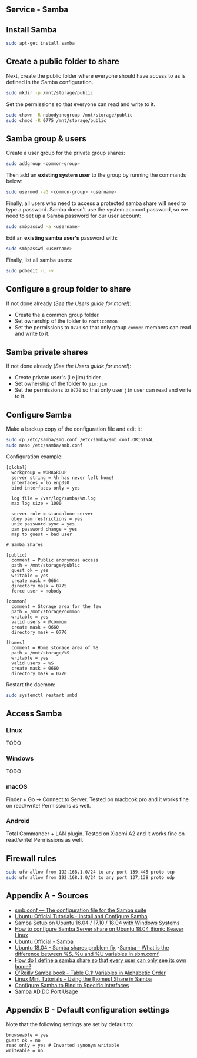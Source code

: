 ## Service - Samba

## Install Samba
```bash
sudo apt-get install samba
```

## Create a public folder to share
Next, create the public folder where everyone should have access to as is defined in the Samba configuration.
```bash
sudo mkdir -p /mnt/storage/public
```
Set the permissions so that everyone can read and write to it.
```bash
sudo chown -R nobody:nogroup /mnt/storage/public
sudo chmod -R 0775 /mnt/storage/public
```

## Samba group & users
Create a user group for the private group shares:
```bash
sudo addgroup <common-group>
```
Then add an **existing system user** to the group by running the commands below:
```bash
sudo usermod -aG <common-group> <username>
```
Finally, all users who need to access a protected samba share will need to type a password. Samba doesn't use the system account password, so we need to set up a Samba password for our user account:
```bash
sudo smbpasswd -a <username>
```
Edit an **existing samba user's** password with:
```bash
sudo smbpasswd <username>
```
Finally, list all samba users:
```bash
sudo pdbedit -L -v
```

## Configure a group folder to share
If not done already (_See the Users guide for more!_): 
- Create the a common group folder.
- Set ownership of the folder to `root:common`
- Set the permissions to `0770` so that only group `common` members can read and write to it.

## Samba private shares
If not done already (_See the Users guide for more!_): 
- Create private user's (i.e jim) folder.
- Set ownership of the folder to `jim:jim`
- Set the permissions to `0770` so that only user `jim` user can read and write to it.

## Configure Samba
Make a backup copy of the configuration file and edit it:
```bash
sudo cp /etc/samba/smb.conf /etc/samba/smb.conf.ORIGINAL
sudo nano /etc/samba/smb.conf
```

Configuration example:
```
[global]
  workgroup = WORKGROUP
  server string = %h has never left home!
  interfaces = lo enp3s0
  bind interfaces only = yes

  log file = /var/log/samba/%m.log
  max log size = 1000

  server role = standalone server
  obey pam restrictions = yes
  unix password sync = yes
  pam password change = yes
  map to guest = bad user

# Samba Shares

[public]
  comment = Public anonymous access
  path = /mnt/storage/public
  guest ok = yes
  writable = yes
  create mask = 0664
  directory mask = 0775
  force user = nobody

[common]
  comment = Storage area for the few
  path = /mnt/storage/common
  writable = yes
  valid users = @commom
  create mask = 0660
  directory mask = 0770

[homes]
  comment = Home storage area of %S
  path = /mnt/storage/%S
  writable = yes
  valid users = %S
  create mask = 0660
  directory mask = 0770
```
Restart the daemon:
```bash
sudo systemctl restart smbd
```

## Access Samba

### Linux
TODO

### Windows
TODO

### macOS
Finder + Go -> Connect to Server.
Tested on macbook pro and it works fine on read/write!
Permissions as well.

### Android
Total Commander + LAN plugin.
Tested on Xiaomi A2 and it works fine on read/write!
Permissions as well.

## Firewall rules
```bash
sudo ufw allow from 192.168.1.0/24 to any port 139,445 proto tcp
sudo ufw allow from 192.168.1.0/24 to any port 137,138 proto udp
```

## Appendix A - Sources
- [smb.conf — The configuration file for the Samba suite](https://www.samba.org/samba/docs/current/man-html/smb.conf.5.html)
- [Ubuntu Official Tutorials - Install and Configure Samba](https://tutorials.ubuntu.com/tutorial/install-and-configure-samba)
- [Samba Setup on Ubuntu 16.04 / 17.10 / 18.04 with Windows Systems](https://websiteforstudents.com/samba-setup-on-ubuntu-16-04-17-10-18-04-with-windows-systems/)
- [How to configure Samba Server share on Ubuntu 18.04 Bionic Beaver Linux](https://linuxconfig.org/how-to-configure-samba-server-share-on-ubuntu-18-04-bionic-beaver-linux)
- [Ubuntu Official - Samba](https://help.ubuntu.com/lts/serverguide/samba.html.en)
- [Ubuntu 18.04 - Samba shares problem fix](https://www.dedoimedo.com/computers/ubuntu-beaver-samba-shares.html)
-[Samba - What is the difference between %S, %u and %U variables in sbm.comf](https://lists.samba.org/archive/samba/2012-November/169927.html)
- [How do I define a samba share so that every user can only see its own home?](https://unix.stackexchange.com/questions/36853/how-do-i-define-a-samba-share-so-that-every-user-can-only-see-its-own-home)
- [O'Reilly Samba book - Table C.1: Variables in Alphabetic Order](https://www.oreilly.com/openbook/samba/book/appc_01.html#appc-88529)
- [Linux Mint Tutorials - Using the \[homes\] Share in Samba](https://forums.linuxmint.com/viewtopic.php?f=42&t=77063&sid=464f3d114dc81a360b841436997d9edc)
- [Configure Samba to Bind to Specific Interfaces](https://wiki.samba.org/index.php/Configure_Samba_to_Bind_to_Specific_Interfaces)
- [Samba AD DC Port Usage](https://wiki.samba.org/index.php/Samba_AD_DC_Port_Usage)

## Appendix B - Default configuration settings
Note that the following settings are set by default to:
```
browseable = yes
guest ok = no
read only = yes # Inverted synonym writable
writeable = no
```
